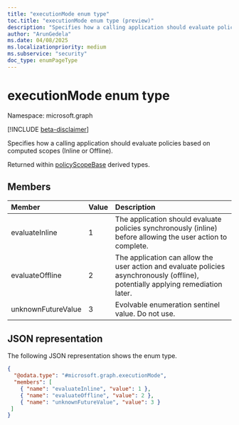 ```yaml
---
title: "executionMode enum type"
toc.title: "executionMode enum type (preview)"
description: "Specifies how a calling application should evaluate policies based on computed scopes (Inline or Offline)."
author: "ArunGedela"
ms.date: 04/08/2025
ms.localizationpriority: medium
ms.subservice: "security"
doc_type: enumPageType
---
```


# executionMode enum type

Namespace: microsoft.graph

[!INCLUDE [beta-disclaimer](../../includes/beta-disclaimer.md)]

Specifies how a calling application should evaluate policies based on computed scopes (Inline or Offline).

Returned within [policyScopeBase](../resources/policyscopebase.md) derived types.

## Members

| Member             | Value | Description                                                                                                   |
| :----------------- | :---- | :------------------------------------------------------------------------------------------------------------ |
| evaluateInline     | 1     | The application should evaluate policies synchronously (inline) before allowing the user action to complete.   |
| evaluateOffline    | 2     | The application can allow the user action and evaluate policies asynchronously (offline), potentially applying remediation later. |
| unknownFutureValue | 3     | Evolvable enumeration sentinel value. Do not use.                                                             |

## JSON representation

The following JSON representation shows the enum type.
<!-- {
  "blockType": "resource",
  "@odata.type": "microsoft.graph.executionMode"
}-->
``` json
{
  "@odata.type": "#microsoft.graph.executionMode",
  "members": [
    { "name": "evaluateInline", "value": 1 },
    { "name": "evaluateOffline", "value": 2 },
    { "name": "unknownFutureValue", "value": 3 }
 ]
}
```
